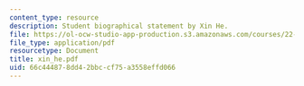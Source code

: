 ```yaml
---
content_type: resource
description: Student biographical statement by Xin He.
file: https://ol-ocw-studio-app-production.s3.amazonaws.com/courses/22-a09-career-options-for-biomedical-research-fall-2006/66c444878dd42bbccf75a3558effd066_xin_he.pdf
file_type: application/pdf
resourcetype: Document
title: xin_he.pdf
uid: 66c44487-8dd4-2bbc-cf75-a3558effd066
---
```

